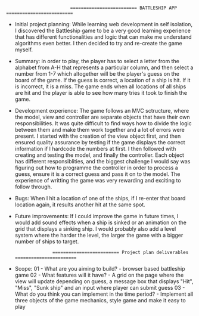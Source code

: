                             ========================= BATTLESHIP APP =========================
            
* Initial project planning: While learning web development in self isolation, I discovered the Battleship game to be a very good learning experience that has different functionalities and logic that can make me understand algorithms even better. I then decided to try and re-create the game myself.

* Summary: in order to play, the player has to select a letter from the alphabet from A-H that represents a particular column, and then select a number from 1-7 which altogether will be the player's guess on the board of the game. If the guess is correct, a location of a ship is hit. If it is incorrect, it is a miss. The game ends when all locations of all ships are hit and the player is able to see how many tries it took to finish the game.


* Development experience: The game follows an MVC sctructure, where the model, view and controller are separate objects that have their own responsibilities. It was quite difficult to find ways how to divide the logic between them and make them work together and a lot of errors were present. I started with the creation of the view object first, and then ensured quality assurance by testing if the game displays the correct information if I hardcode the numbers at first. I then followed with creating and testing the model, and finally the controller. Each object has different responsiblities, and the biggest challenge I would say was figuring out how to programme the controller in order to process a guess, ensure it is a correct guess and pass it on to the model. The experience of writting the game was very rewarding and exciting to follow through.

* Bugs: When I hit a location of one of the ships, if I re-enter that board location again, it results another hit at the same spot. 

* Future improvements: If I could improve the game in future times, I would add sound effects when a ship is sinked or an animation on the grid that displays a sinking ship. I would probably also add a level system where the harder the level, the larger the game with a bigger number of ships to target.


                    ========================= Project plan deliverables =======================
                                    
* Scope: 
01 - What are you aiming to build? - browser based battleship game
02 - What features will it have? - A grid on the page where the view will update depending on guess, a message box that displays "Hit", "Miss", "Sunk ship" and an input where player can submit guess
03 - What do you think you can implement in the time period? - Implement all three objects of the game mechanics, style game and make it easy to play


            




